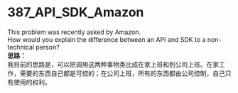 # 387_API_SDK_Amazon
This problem was recently asked by Amazon.  
How would you explain the difference between an API and SDK to a non-technical person?  
**思路：**  
我目前的思路是，可以把调用这两种事物类比成在家上班和到公司上班。在家工作，需要的东西自己都是可控的；在公司上班，所有的东西都由公司控制，自己只有使用的权利。

